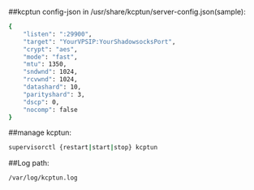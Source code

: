 ##kcptun config-json in /usr/share/kcptun/server-config.json(sample):  
```bash
{
	"listen": ":29900",
	"target": "YourVPSIP:YourShadowsocksPort",
	"crypt": "aes",
	"mode": "fast",
	"mtu": 1350,
	"sndwnd": 1024,
	"rcvwnd": 1024,
	"datashard": 10,
	"parityshard": 3,
	"dscp": 0,
	"nocomp": false
}
```
##manage kcptun:  
```bash
supervisorctl {restart|start|stop} kcptun
```
##Log path:  
```bash
/var/log/kcptun.log 
```
